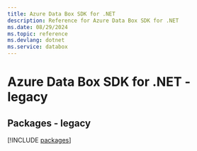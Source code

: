 ```yaml
---
title: Azure Data Box SDK for .NET
description: Reference for Azure Data Box SDK for .NET
ms.date: 08/29/2024
ms.topic: reference
ms.devlang: dotnet
ms.service: databox
---
```

# Azure Data Box SDK for .NET - legacy
## Packages - legacy
[!INCLUDE [packages](data-box-index.md)]
